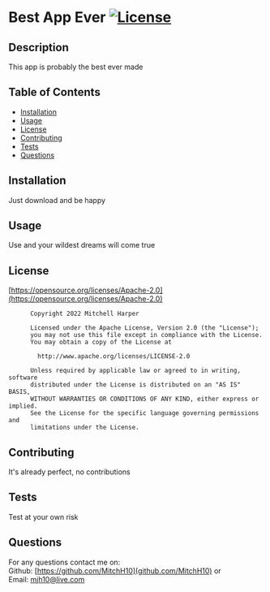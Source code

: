 # Best App Ever [![License](https://img.shields.io/badge/License-Apache_2.0-blue.svg)](https://opensource.org/licenses/Apache-2.0)

## Description
This app is probably the best ever made

## Table of Contents
- [Installation](#installation)
- [Usage](#usage)
- [License](#license)
- [Contributing](#contributing)
- [Tests](#tests)
- [Questions](#questions)

## Installation
Just download and be happy

## Usage
Use and your wildest dreams will come true

## License
[https://opensource.org/licenses/Apache-2.0](https://opensource.org/licenses/Apache-2.0) <br />
~~~
      Copyright 2022 Mitchell Harper

      Licensed under the Apache License, Version 2.0 (the "License");
      you may not use this file except in compliance with the License.
      You may obtain a copy of the License at
   
        http://www.apache.org/licenses/LICENSE-2.0
   
      Unless required by applicable law or agreed to in writing, software
      distributed under the License is distributed on an "AS IS" BASIS,
      WITHOUT WARRANTIES OR CONDITIONS OF ANY KIND, either express or implied.
      See the License for the specific language governing permissions and
      limitations under the License.
~~~

## Contributing
It's already perfect, no contributions

## Tests
Test at your own risk

## Questions
For any questions contact me on: <br />
Github: [https://github.com/MitchH10](github.com/MitchH10) or <br />
Email: [mjh10@live.com](mjh10@live.com)
